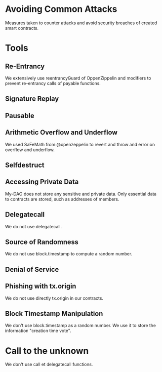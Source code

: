 # Avoiding Common Attacks

Measures taken to counter attacks and avoid security breaches of created smart contracts.

# Tools


## Re-Entrancy
We extensively use reentrancyGuard of OppenZippelin and modifiers to prevent re-entrancy calls of payable functions.

## Signature Replay


## Pausable


## Arithmetic Overflow and Underflow
We used SaFeMath from @openzeppelin to revert and throw and error on overflow and underflow.

## Selfdestruct


## Accessing Private Data
My-DAO does not store any sensitive and private data. Only essential data to contracts are stored, such as addresses of members.

## Delegatecall
We do not use delegatecall.


## Source of Randomness
We do not use block.timestamp to compute a random number.

## Denial of Service


## Phishing with tx.origin
We do not use directly tx.origin in our contracts.


## Block Timestamp Manipulation
We don't use block.timestamp as a random number. We use it to store the information "creation time vote".

# Call to the unknown
We don't use call et delegatecall functions.